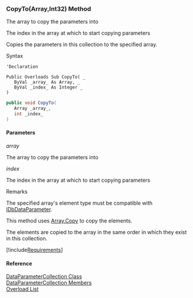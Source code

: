 ﻿### CopyTo(Array,Int32) Method

The array to copy the parameters into

The index in the array at which to start copying parameters

Copies the parameters in this collection to the specified array.

Syntax

```vbnet
'Declaration
 
Public Overloads Sub CopyTo( _
   ByVal _array_ As Array, _
   ByVal _index_ As Integer _
) 
```

```csharp
public void CopyTo( 
   Array _array_,
   int _index_
)
```

#### Parameters

_array_

The array to copy the parameters into

_index_

The index in the array at which to start copying parameters

Remarks

The specified array's element type must be compatible with [IDbDataParameter](ms-help://MS.NETFrameworkSDKv1.1/cpref/html/frlrfsystemdataidbdataparameterclasstopic.htm).

This method uses [Array.Copy](ms-help://MS.NETFrameworkSDKv1.1/cpref/html/frlrfSystemArrayClassCopyTopic.htm) to copy the elements.

The elements are copied to the array in the same order in which they exist in this collection.

[!include[Requirements](../partials/requirements.md)]

#### Reference

[DataParameterCollection Class](FChoice.Common~FChoice.Common.Data.DataParameterCollection.md)  
[DataParameterCollection Members](FChoice.Common~FChoice.Common.Data.DataParameterCollection_members.md)  
[Overload List](FChoice.Common~FChoice.Common.Data.DataParameterCollection~CopyTo.md)